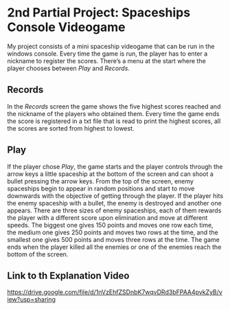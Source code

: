 # 2nd Partial Project: Spaceships Console Videogame

My project consists of a mini spaceship videogame that can be run in the windows console. 
Every time the game is run, the player has to enter a nickname to register the scores.
There’s a menu at the start where the player chooses between *Play* and *Records*.

## Records

In the *Records* screen the game shows the five highest scores reached and the nickname of the players who obtained them. Every time the game ends the score is registered in a txt file that is read to print the highest scores, all the scores are sorted from highest to lowest.

## Play

If the player chose *Play*, the game starts and the player controls through the arrow keys a little spaceship at the bottom of the screen and can shoot a bullet pressing the arrow keys. From the top of the screen, enemy spaceships begin to appear in random positions and start to move downwards with the objective of getting through the player. If the player hits the enemy spaceship with a bullet, the enemy is destroyed and another one appears. 
There are three sizes of enemy spaceships, each of them rewards the player with a different score upon elimination and move at different speeds. The biggest one gives 150 points and moves one row each time, the medium one gives 250 points and moves two rows at the time, and the smallest one gives 500 points and moves three rows at the time.
The game ends when the player killed all the enemies or one of the enemies reach the bottom of the screen. 

## Link to th Explanation Video
https://drive.google.com/file/d/1nVzEhfZSDnbK7wqvDRd3bFPAA4pvkZyB/view?usp=sharing
